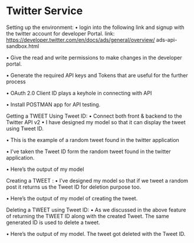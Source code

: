 # Twitter Service 
 
 

Setting up the environment: 
• login into the following link and signup with the twitter account for developer Portal. 
link: https://developer.twitter.com/en/docs/ads/general/overview/ ads-api-sandbox.html
  
 







• Give the read and write permissions to make changes in the developer portal. 

 









• Generate the required API keys and Tokens that are useful for the further process 
 
• OAuth 2.0 Client ID plays a keyhole in connecting with API 

 
• Install POSTMAN app for API testing. 
 
Getting a TWEET Using Tweet ID: 
• Connect both front & backend to the Twitter API v2
• I have designed my model so that it can display the tweet 
using Tweet ID. 







• 
This is the example of a random tweet found in the twitter application 
 
• I’ve taken the Tweet ID form the random tweet found in the twitter application. 
 
• Here’s the output of my model 
 
Creating a TWEET : 
• I’ve designed my model so that if we tweet a random post it returns us the Tweet ID for deletion purpose too. 
 
• Here’s the output of my model of creating the tweet. 
 
Deleting a TWEET using Tweet ID: 
• As we discussed in the above feature of returning the TWEET ID along with the created Tweet. The same generated ID is used to delete a tweet. 
 

• Here’s the output of my model. The tweet got deleted with the Tweet ID.
 

